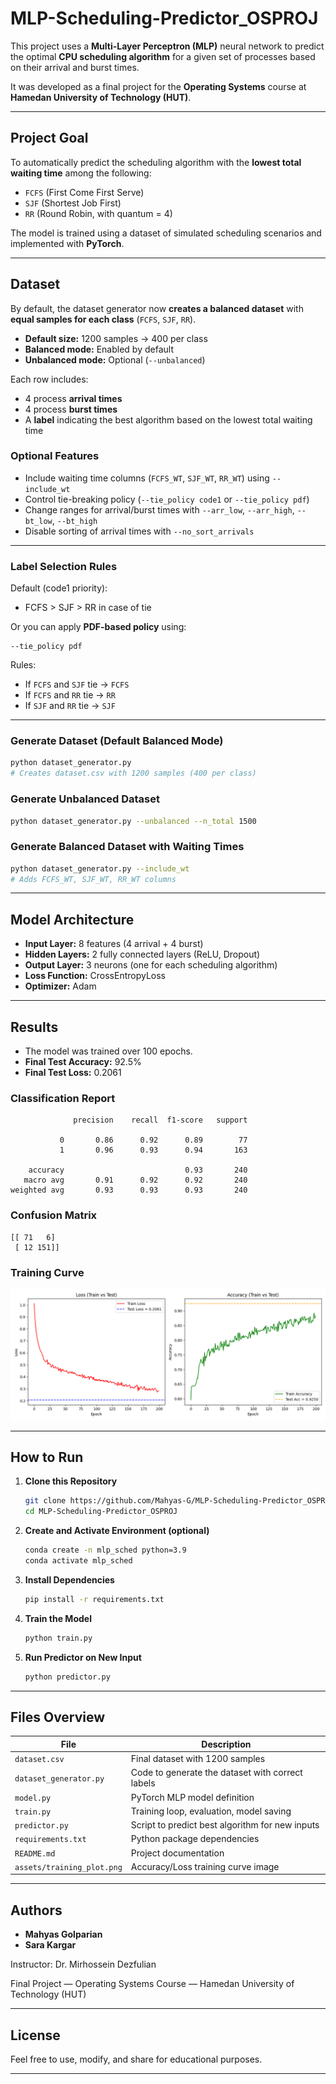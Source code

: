# MLP-Scheduling-Predictor_OSPROJ

This project uses a **Multi-Layer Perceptron (MLP)** neural network to predict the optimal **CPU scheduling algorithm** for a given set of processes based on their arrival and burst times.

It was developed as a final project for the **Operating Systems** course at **Hamedan University of Technology (HUT)**.

---

## Project Goal

To automatically predict the scheduling algorithm with the **lowest total waiting time** among the following:

- `FCFS` (First Come First Serve)
- `SJF` (Shortest Job First)
- `RR` (Round Robin, with quantum = 4)

The model is trained using a dataset of simulated scheduling scenarios and implemented with **PyTorch**.

---

## Dataset

By default, the dataset generator now **creates a balanced dataset** with **equal samples for each class** (`FCFS`, `SJF`, `RR`).

* **Default size:** 1200 samples → 400 per class
* **Balanced mode:** Enabled by default
* **Unbalanced mode:** Optional (`--unbalanced`)

Each row includes:

* 4 process **arrival times**
* 4 process **burst times**
* A **label** indicating the best algorithm based on the lowest total waiting time

### Optional Features

* Include waiting time columns (`FCFS_WT`, `SJF_WT`, `RR_WT`) using `--include_wt`
* Control tie-breaking policy (`--tie_policy code1` or `--tie_policy pdf`)
* Change ranges for arrival/burst times with `--arr_low`, `--arr_high`, `--bt_low`, `--bt_high`
* Disable sorting of arrival times with `--no_sort_arrivals`

---

### **Label Selection Rules**

Default (code1 priority):

* FCFS > SJF > RR in case of tie

Or you can apply **PDF-based policy** using:

```
--tie_policy pdf
```

Rules:

* If `FCFS` and `SJF` tie → `FCFS`
* If `FCFS` and `RR` tie → `RR`
* If `SJF` and `RR` tie → `SJF`

---

### **Generate Dataset (Default Balanced Mode)**

```bash
python dataset_generator.py
# Creates dataset.csv with 1200 samples (400 per class)
```

### **Generate Unbalanced Dataset**

```bash
python dataset_generator.py --unbalanced --n_total 1500
```

### **Generate Balanced Dataset with Waiting Times**

```bash
python dataset_generator.py --include_wt
# Adds FCFS_WT, SJF_WT, RR_WT columns
```

---


## Model Architecture

- **Input Layer:** 8 features (4 arrival + 4 burst)
- **Hidden Layers:** 2 fully connected layers (ReLU, Dropout)
- **Output Layer:** 3 neurons (one for each scheduling algorithm)
- **Loss Function:** CrossEntropyLoss
- **Optimizer:** Adam

---

## Results

- The model was trained over 100 epochs.
- **Final Test Accuracy:** 92.5%
- **Final Test Loss:** 0.2061

### Classification Report
```
              precision    recall  f1-score   support

           0       0.86      0.92      0.89        77
           1       0.96      0.93      0.94       163

    accuracy                           0.93       240
   macro avg       0.91      0.92      0.92       240
weighted avg       0.93      0.93      0.93       240
```

### Confusion Matrix
```
[[ 71   6]
 [ 12 151]]
```

### Training Curve
![Training Graph](assets/performance_plot_20250627_195645.png)

---

##  How to Run

1. **Clone this Repository**
   ```bash
   git clone https://github.com/Mahyas-G/MLP-Scheduling-Predictor_OSPROJ.git
   cd MLP-Scheduling-Predictor_OSPROJ
   ```

2. **Create and Activate Environment (optional)**
   ```bash
   conda create -n mlp_sched python=3.9
   conda activate mlp_sched
   ```

3. **Install Dependencies**
   ```bash
   pip install -r requirements.txt
   ```

4. **Train the Model**
   ```bash
   python train.py
   ```
   
5. **Run Predictor on New Input**
   ```bash
   python predictor.py
   ```
   
---

## Files Overview

| File                  | Description                                        |
|-----------------------|----------------------------------------------------|
| `dataset.csv`         | Final dataset with 1200 samples                    |
| `dataset_generator.py`| Code to generate the dataset with correct labels   |
| `model.py`            | PyTorch MLP model definition                       |
| `train.py`            | Training loop, evaluation, model saving            |
| `predictor.py`        | Script to predict best algorithm for new inputs    |
| `requirements.txt`    | Python package dependencies                        |
| `README.md`           | Project documentation                              |
| `assets/training_plot.png` | Accuracy/Loss training curve image             |

---

## Authors

- **Mahyas Golparian**  
- **Sara Kargar**


Instructor: Dr. Mirhossein Dezfulian

Final Project — Operating Systems Course — Hamedan University of Technology (HUT) 


---

## License
  
Feel free to use, modify, and share for educational purposes.

---
